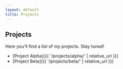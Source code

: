 ```yaml
---
layout: default
title: Projects
---
```


## Projects

Here you'll find a list of my projects. Stay tuned!

- [Project Alpha]({{ '/projects/alpha/' | relative_url }})
- [Project Beta]({{ '/projects/beta/' | relative_url }})
